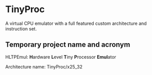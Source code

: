 # TinyProc
A virtual CPU emulator with a full featured custom architecture and instruction set.

## Temporary project name and acronym
HLTPEmul:
**H**ardware **L**evel **T**iny **P**rocessor **Emul**ator

Architecture name:
TinyProc/x25_32